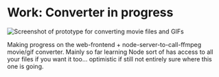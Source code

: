 # Work: Converter in progress

![Screenshot of prototype for converting movie files and GIFs](https://grant-uploader.s3.amazonaws.com/2024-11-12-20-51-21-2000.jpg)

Making progress on the web-frontend + node-server-to-call-ffmpeg movie/gif converter. Mainly so far learning Node sort of has access to all your files if you want it too... optimistic if still not entirely sure where this one is going.